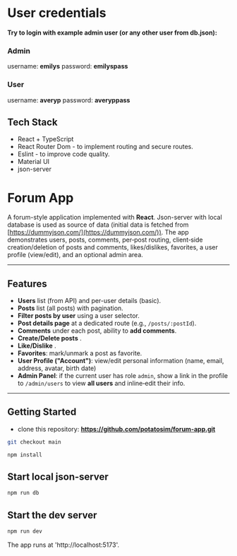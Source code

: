 # User credentials

**Try to login with example admin user (or any other user from db.json):**

### Admin

username: **emilys**
password: **emilyspass**

### User

username: **averyp**
password: **averyppass**

## Tech Stack

- React + TypeScript
- React Router Dom - to implement routing and secure routes.
- Eslint - to improve code quality.
- Material UI
- json-server

# Forum App

A forum-style application implemented with **React**. Json-server with local database is used as source of data (initial data is fetched from [https://dummyjson.com/](https://dummyjson.com/)). The app demonstrates users, posts, comments, per‑post routing, client‑side creation/deletion of posts and comments, likes/dislikes, favorites, a user profile (view/edit), and an optional admin area.

---

## Features

- **Users** list (from API) and per-user details (basic).
- **Posts** list (all posts) with pagination.
- **Filter posts by user** using a user selector.
- **Post details page** at a dedicated route (e.g., `/posts/:postId`).
- **Comments** under each post, ability to **add comments**.
- **Create/Delete posts** .
- **Like/Dislike** .
- **Favorites**: mark/unmark a post as favorite.
- **User Profile ("Account")**: view/edit personal information (name, email, address, avatar, birth date)
- **Admin Panel**: if the current user has role `admin`, show a link in the profile to `/admin/users` to view **all users** and inline‑edit their info.

---

## Getting Started

- clone this repository:
  **https://github.com/potatosim/forum-app.git**

```bash
git checkout main

npm install
```

## Start local json-server

```bash
npm run db

```

## Start the dev server

```bash
npm run dev

```

The app runs at 'http://localhost:5173'.
